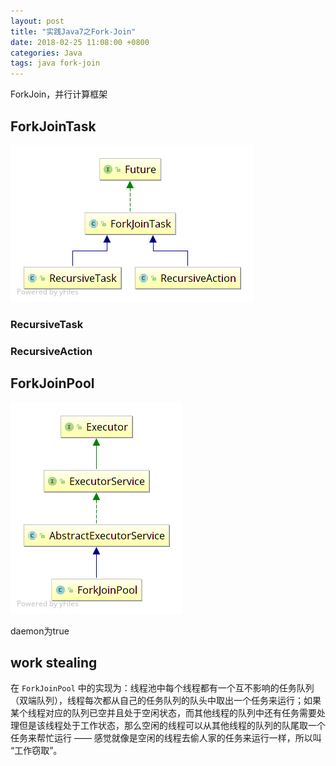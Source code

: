 ```yaml
---
layout: post
title: "实践Java7之Fork-Join"
date: 2018-02-25 11:08:00 +0800
categories: Java
tags: java fork-join
---
```


ForkJoin，并行计算框架

## ForkJoinTask

![ForkJoinTask](/images/ForkJoinTask.png)

### RecursiveTask

### RecursiveAction



## ForkJoinPool

![ForkJoinPool](/images/ForkJoinPool.png)

daemon为true

## work stealing

在 `ForkJoinPool` 中的实现为：线程池中每个线程都有一个互不影响的任务队列（双端队列），线程每次都从自己的任务队列的队头中取出一个任务来运行；如果某个线程对应的队列已空并且处于空闲状态，而其他线程的队列中还有任务需要处理但是该线程处于工作状态，那么空闲的线程可以从其他线程的队列的队尾取一个任务来帮忙运行 —— 感觉就像是空闲的线程去偷人家的任务来运行一样，所以叫 “工作窃取”。